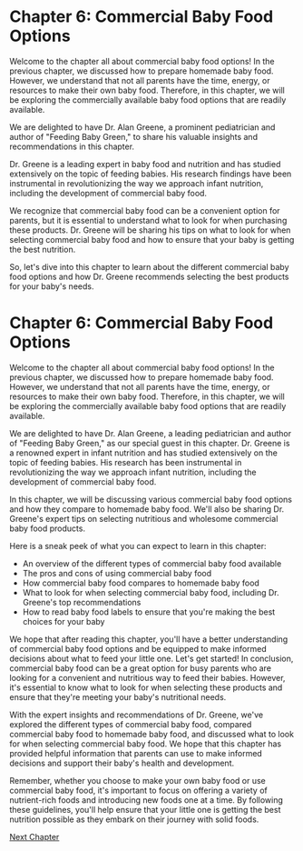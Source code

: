 # Chapter 6: Commercial Baby Food Options

Welcome to the chapter all about commercial baby food options! In the previous chapter, we discussed how to prepare homemade baby food. However, we understand that not all parents have the time, energy, or resources to make their own baby food. Therefore, in this chapter, we will be exploring the commercially available baby food options that are readily available.

We are delighted to have Dr. Alan Greene, a prominent pediatrician and author of "Feeding Baby Green," to share his valuable insights and recommendations in this chapter.

Dr. Greene is a leading expert in baby food and nutrition and has studied extensively on the topic of feeding babies. His research findings have been instrumental in revolutionizing the way we approach infant nutrition, including the development of commercial baby food.

We recognize that commercial baby food can be a convenient option for parents, but it is essential to understand what to look for when purchasing these products. Dr. Greene will be sharing his tips on what to look for when selecting commercial baby food and how to ensure that your baby is getting the best nutrition.

So, let's dive into this chapter to learn about the different commercial baby food options and how Dr. Greene recommends selecting the best products for your baby's needs.
# Chapter 6: Commercial Baby Food Options

Welcome to the chapter all about commercial baby food options! In the previous chapter, we discussed how to prepare homemade baby food. However, we understand that not all parents have the time, energy, or resources to make their own baby food. Therefore, in this chapter, we will be exploring the commercially available baby food options that are readily available.

We are delighted to have Dr. Alan Greene, a leading pediatrician and author of "Feeding Baby Green," as our special guest in this chapter. Dr. Greene is a renowned expert in infant nutrition and has studied extensively on the topic of feeding babies. His research has been instrumental in revolutionizing the way we approach infant nutrition, including the development of commercial baby food.

In this chapter, we will be discussing various commercial baby food options and how they compare to homemade baby food. We'll also be sharing Dr. Greene's expert tips on selecting nutritious and wholesome commercial baby food products.

Here is a sneak peek of what you can expect to learn in this chapter:

- An overview of the different types of commercial baby food available
- The pros and cons of using commercial baby food
- How commercial baby food compares to homemade baby food
- What to look for when selecting commercial baby food, including Dr. Greene's top recommendations
- How to read baby food labels to ensure that you're making the best choices for your baby

We hope that after reading this chapter, you'll have a better understanding of commercial baby food options and be equipped to make informed decisions about what to feed your little one. Let's get started!
In conclusion, commercial baby food can be a great option for busy parents who are looking for a convenient and nutritious way to feed their babies. However, it's essential to know what to look for when selecting these products and ensure that they're meeting your baby's nutritional needs. 

With the expert insights and recommendations of Dr. Greene, we've explored the different types of commercial baby food, compared commercial baby food to homemade baby food, and discussed what to look for when selecting commercial baby food. We hope that this chapter has provided helpful information that parents can use to make informed decisions and support their baby's health and development.

Remember, whether you choose to make your own baby food or use commercial baby food, it's important to focus on offering a variety of nutrient-rich foods and introducing new foods one at a time. By following these guidelines, you'll help ensure that your little one is getting the best nutrition possible as they embark on their journey with solid foods.


[Next Chapter](07_Chapter07.md)
